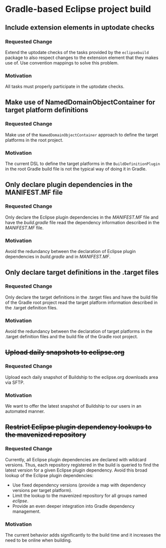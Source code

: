 # Gradle-based Eclipse project build

## Include extension elements in uptodate checks

### Requested Change

Extend the uptodate checks of the tasks provided by the `eclipsebuild` package to also respect changes to
the extension element that they makes use of. Use convention mappings to solve this problem.

### Motivation

All tasks must properly participate in the uptodate checks.


## Make use of NamedDomainObjectContainer for target platform definitions

### Requested Change

Make use of the `NamedDomainObjectContainer` approach to define the target platforms in the root project.

### Motivation

The current DSL to define the target platforms in the `BuildDefinitionPlugin` in the root Gradle build file
is not the typical way of doing it in Gradle.


## Only declare plugin dependencies in the MANIFEST.MF file

### Requested Change

Only declare the Eclipse plugin dependencies in the _MANIFEST.MF_ file and have the _build.gradle_ file read
the dependency information described in the _MANIFEST.MF_ file.

### Motivation

Avoid the redundancy between the declaration of Eclipse plugin dependencies in _build.gradle_ and in _MANIFEST.MF_.


## Only declare target definitions in the .target files

### Requested Change

Only declare the target definitions in the .target files and have the build file of the Gradle root project read
the target platform information described in the .target definition files.

### Motivation

Avoid the redundancy between the declaration of target platforms in the .target definition files and the build
file of the Gradle root project.


## ~~Upload daily snapshots to eclipse.org~~

### Requested Change

Upload each daily snapshot of Buildship to the eclipse.org downloads area via SFTP.

### Motivation

We want to offer the latest snapshot of Buildship to our users in an automated manner.


## ~~Restrict Eclipse plugin dependency lookups to the mavenized repository~~

### Requested Change

Currently, all Eclipse plugin dependencies are declared with wildcard versions. Thus, each repository registered in
the build is queried to find the latest version for a given Eclipse plugin dependency. Avoid this broad lookup of
the Eclipse plugin dependencies:

 * Use fixed dependency versions (provide a map with dependency versions per target platform).
 * Limit the lookup to the mavenized repository for all groups named _eclipse_.
 * Provide an even deeper integration into Gradle dependency management.

### Motivation

The current behavior adds significantly to the build time and it increases the need to be online when building.
